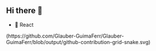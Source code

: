## Hi there 👋

- 👋 React
<div>
  (https://github.com/Glauber-GuimaFerr/Glauber-GuimaFerr/blob/output/github-contribution-grid-snake.svg)
</div>
